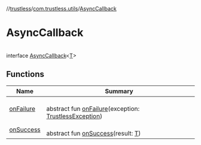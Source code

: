 //[trustless](../../../index.md)/[com.trustless.utils](../index.md)/[AsyncCallback](index.md)

# AsyncCallback

\
interface [AsyncCallback](index.md)&lt;[T](index.md)&gt;

## Functions

| Name | Summary |
|---|---|
| [onFailure](on-failure.md) | <br>abstract fun [onFailure](on-failure.md)(exception: [TrustlessException](../../com.trustless.exceptions/-trustless-exception/index.md)) |
| [onSuccess](on-success.md) | <br>abstract fun [onSuccess](on-success.md)(result: [T](index.md)) |

